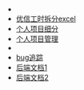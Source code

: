 -
- [优信工时拆分excel](https://docs.qq.com/sheet/DUmlXenhaeWFCY01E?tab=wdx264&_t=1654844998033)
- [个人项目细分](https://docs.qq.com/sheet/DRHdKRHRuYkN0TU1Q?tab=BB08J2)
- [个人项目管理](https://docs.qq.com/sheet/DRFJkZXNrWUlsTHlm?tab=BB08J2)
-
- [bug追踪](http://tlc.xin.com/browse/NCJRZT-3552?filter=-1)
- [后端文档1](http://apidev.xin.com/index)
- [后端文档2](http://apidev.xin.com/index)